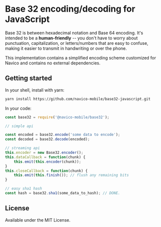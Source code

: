 # Base 32 encoding/decoding for JavaScript

Base 32 is between hexadecimal notation and Base 64 encoding. It's intended to be a **human-friendly** -- you don't have to worry about punctuation, capitalization, or letters/numbers that are easy to confuse, making it easier to transmit in handwriting or over the phone.

This implementation contains a simplified encoding scheme customized for Navico and contains no external dependencies.

## Getting started

In your shell, install with yarn:

```sh
yarn install https://github.com/navico-mobile/base32-javascript.git
```

In your code:

```javascript
const base32 = require('@navico-mobile/base32');

// simple api

const encoded = base32.encode('some data to encode');
const decoded = base32.decode(encoded);

// streaming api
this.encoder = new Base32.encoder();
this.dataCallback = function(chunk) {
    this.emit(this.encoder(chunk));
}
this.closeCallback = function(chunk) {
    this.emit(this.finish()); // flush any remaining bits
}

// easy sha1 hash
const hash = base32.sha1(some_data_to_hash); // DONE.
```


## License

Available under the MIT License.
